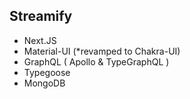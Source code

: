 ## Streamify

- Next.JS
- Material-UI (*revamped to Chakra-UI)
- GraphQL ( Apollo & TypeGraphQL )
- Typegoose
- MongoDB